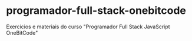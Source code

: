 # programador-full-stack-onebitcode
 Exercícios e materiais do curso "Programador Full Stack JavaScript OneBitCode"
